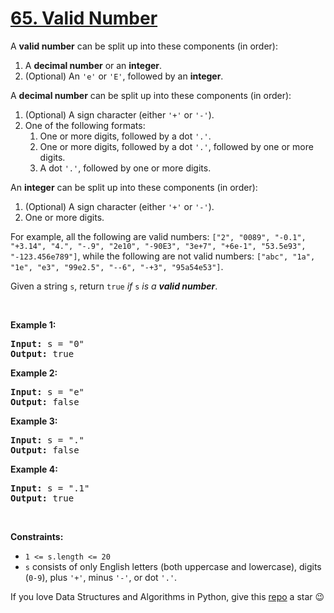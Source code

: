 # [65. Valid Number][title]

<p>A <strong>valid number</strong> can be split up into these components (in order):</p>
<ol>
<li>A <strong>decimal number</strong> or an <strong>integer</strong>.</li>
<li>(Optional) An <code>'e'</code> or <code>'E'</code>, followed by an <strong>integer</strong>.</li>
</ol>
<p>A <strong>decimal number</strong> can be split up into these components (in order):</p>
<ol>
<li>(Optional) A sign character (either <code>'+'</code> or <code>'-'</code>).</li>
<li>One of the following formats:
	<ol>
<li>One or more digits, followed by a dot <code>'.'</code>.</li>
<li>One or more digits, followed by a dot <code>'.'</code>, followed by one or more digits.</li>
<li>A dot <code>'.'</code>, followed by one or more digits.</li>
</ol>
</li>
</ol>
<p>An <strong>integer</strong> can be split up into these components (in order):</p>
<ol>
<li>(Optional) A sign character (either <code>'+'</code> or <code>'-'</code>).</li>
<li>One or more digits.</li>
</ol>
<p>For example, all the following are valid numbers: <code>["2", "0089", "-0.1", "+3.14", "4.", "-.9", "2e10", "-90E3", "3e+7", "+6e-1", "53.5e93", "-123.456e789"]</code>, while the following are not valid numbers: <code>["abc", "1a", "1e", "e3", "99e2.5", "--6", "-+3", "95a54e53"]</code>.</p>
<p>Given a string <code>s</code>, return <code>true</code><em> if </em><code>s</code><em> is a <strong>valid number</strong></em>.</p>
<p> </p>
<p><strong>Example 1:</strong></p>
<pre><strong>Input:</strong> s = "0"
<strong>Output:</strong> true
</pre>
<p><strong>Example 2:</strong></p>
<pre><strong>Input:</strong> s = "e"
<strong>Output:</strong> false
</pre>
<p><strong>Example 3:</strong></p>
<pre><strong>Input:</strong> s = "."
<strong>Output:</strong> false
</pre>
<p><strong>Example 4:</strong></p>
<pre><strong>Input:</strong> s = ".1"
<strong>Output:</strong> true
</pre>
<p> </p>
<p><strong>Constraints:</strong></p>
<ul>
<li><code>1 &lt;= s.length &lt;= 20</code></li>
<li><code>s</code> consists of only English letters (both uppercase and lowercase), digits (<code>0-9</code>), plus <code>'+'</code>, minus <code>'-'</code>, or dot <code>'.'</code>.</li>
</ul>


If you love Data Structures and Algorithms in Python, give this [repo][me] a star :wink:

[title]: https://leetcode.com/problems/valid-number
[me]: https://github.com/bumblebee211196/awesome-python-leetcode